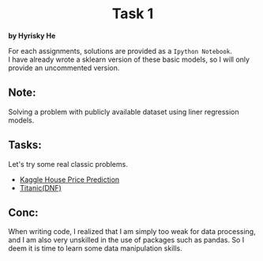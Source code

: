 # <center> Task 1
**by Hyrisky He**

For each assignments, solutions are provided as a `Ipython Notebook`.\
I have already wrote a sklearn version of these basic models, so I will only provide an uncommented version.

## Note:

Solving a problem with publicly available dataset using liner regression models.

## Tasks:

Let's try some real classic problems.
- [Kaggle House Price Prediction](https://github.com/Hyr1sky/PRML/blob/main/Task%201/KaggleHousePrice.ipynb)
- [Titanic(DNF)](https://github.com/Hyr1sky/PRML/blob/main/Task%201/Titanic(DNF).ipynb)

## Conc:

When writing code, I realized that I am simply too weak for data processing, and I am also very unskilled in the use of packages such as pandas. So I deem it is time to learn some data manipulation skills. 